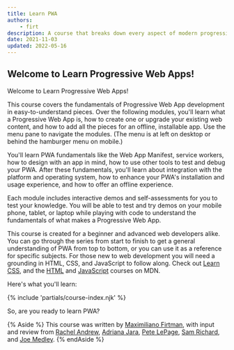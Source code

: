 ```yaml
---
title: Learn PWA
authors:
    - firt
description: A course that breaks down every aspect of modern progressive web app development.
date: 2021-11-03
updated: 2022-05-16
---
```


## Welcome to Learn Progressive Web Apps!

Welcome to Learn Progressive Web Apps!

This course covers the fundamentals of Progressive Web App development in easy-to-understand pieces. Over the following modules, you'll learn what a Progressive Web App is, how to create one or upgrade your existing web content, and how to add all the pieces for an offline, installable app. Use the menu pane to navigate the modules. (The menu is at left on desktop or behind the hamburger menu on mobile.)

You'll learn PWA fundamentals like the Web App Manifest, service workers, how to design with an app in mind, how to use other tools to test and debug your PWA. After these fundamentals, you'll learn about integration with the platform and operating system, how to enhance your PWA's installation and usage experience, and how to offer an offline experience.

Each module includes interactive demos and self-assessments for you to test your knowledge. You will be able to test and try demos on your mobile phone, tablet, or laptop while playing with code to understand the fundamentals of what makes a Progressive Web App.

This course is created for a beginner and advanced web developers alike. You can go through the series from start to finish to get a general understanding of PWA from top to bottom, or you can use it as a reference for specific subjects. For those new to web development you will need a grounding in HTML, CSS, and JavaScript to follow along. Check out [Learn CSS](/learn/css), and the [HTML](https://developer.mozilla.org/docs/Learn/HTML) and [JavaScript](https://developer.mozilla.org/docs/Learn/JavaScript) courses on MDN.

Here's what you'll learn:

{% include 'partials/course-index.njk' %}

So, are you ready to learn PWA?

{% Aside %} This course was written by [Maximiliano Firtman](https://twitter.com/firt), with input and review from [Rachel Andrew](https://twitter.com/rachelandrew), [Adriana Jara](https://twitter.com/tropicadri), [Pete LePage](https://twitter.com/petele), [Sam Richard](https://twitter.com/snugug), and [Joe Medley](https://twitter.com/medleyjp). {% endAside %}
